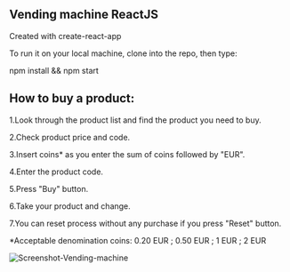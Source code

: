 Vending machine ReactJS
---

Created with create-react-app

To run it on your local machine, clone into the repo, then type:

npm install && npm start

How to buy a product:
---
1.Look through the product list and find the product you need to buy.

2.Check product price and code.

3.Insert coins* as you enter the sum of coins followed by "EUR".

4.Enter the product code.

5.Press "Buy" button.

6.Take your product and change.

7.You can reset process without any purchase if you press "Reset" button.

*Acceptable denomination coins: 0.20 EUR ; 0.50 EUR ; 1 EUR ; 2 EUR


![Screenshot-Vending-machine](https://github.com/elitsaeli14/react-vending-machine/assets/22768285/76f3e1d8-439d-47e8-9922-3311b241b4a0)
